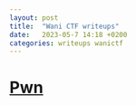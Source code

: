 ```yaml
---
layout: post
title:  "Wani CTF writeups"
date:   2023-05-7 14:18 +0200
categories: writeups wanictf
---
```

# [Pwn](/writeups/wanictf/pwn/)<br />

